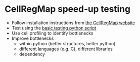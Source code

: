 # CellRegMap speed-up testing

* Follow installation instructions from [the CellRegMap website](https://limix.github.io/CellRegMap/installation.html)
* Test using the [basic testing python script](basic_testing.py)
* Use cell profiling to identify bottlenecks
* Improve bottlenecks
  * within python (better structures, better python)
  * different languages (e.g. C), different libraries
  * dependency 
